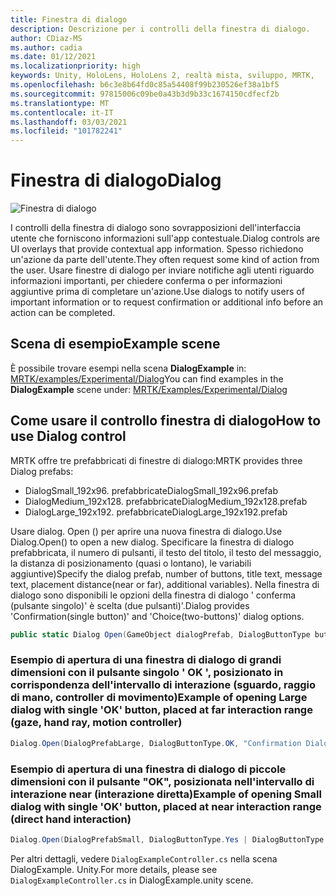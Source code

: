 ```yaml
---
title: Finestra di dialogo
description: Descrizione per i controlli della finestra di dialogo.
author: CDiaz-MS
ms.author: cadia
ms.date: 01/12/2021
ms.localizationpriority: high
keywords: Unity, HoloLens, HoloLens 2, realtà mista, sviluppo, MRTK,
ms.openlocfilehash: b6c3e8b64fd0c85a54408f99b230526ef38a1bf5
ms.sourcegitcommit: 97815006c09be0a43b3d9b33c1674150cdfecf2b
ms.translationtype: MT
ms.contentlocale: it-IT
ms.lasthandoff: 03/03/2021
ms.locfileid: "101782241"
---
```

# <a name="dialog"></a><span data-ttu-id="16924-104">Finestra di dialogo</span><span class="sxs-lookup"><span data-stu-id="16924-104">Dialog</span></span>

![Finestra di dialogo](../../images/dialog/MRTK_UX_Dialog_Main.png)

<span data-ttu-id="16924-106">I controlli della finestra di dialogo sono sovrapposizioni dell'interfaccia utente che forniscono informazioni sull'app contestuale.</span><span class="sxs-lookup"><span data-stu-id="16924-106">Dialog controls are UI overlays that provide contextual app information.</span></span> <span data-ttu-id="16924-107">Spesso richiedono un'azione da parte dell'utente.</span><span class="sxs-lookup"><span data-stu-id="16924-107">They often request some kind of action from the user.</span></span> <span data-ttu-id="16924-108">Usare finestre di dialogo per inviare notifiche agli utenti riguardo informazioni importanti, per chiedere conferma o per informazioni aggiuntive prima di completare un'azione.</span><span class="sxs-lookup"><span data-stu-id="16924-108">Use dialogs to notify users of important information or to request confirmation or additional info before an action can be completed.</span></span>

## <a name="example-scene"></a><span data-ttu-id="16924-109">Scena di esempio</span><span class="sxs-lookup"><span data-stu-id="16924-109">Example scene</span></span>

<span data-ttu-id="16924-110">È possibile trovare esempi nella scena **DialogExample** in: [MRTK/examples/Experimental/Dialog](https://github.com/microsoft/MixedRealityToolkit-Unity/tree/mrtk_development/Assets/MRTK/SDK/Experimental/Dialog)</span><span class="sxs-lookup"><span data-stu-id="16924-110">You can find examples in the **DialogExample** scene under: [MRTK/Examples/Experimental/Dialog](https://github.com/microsoft/MixedRealityToolkit-Unity/tree/mrtk_development/Assets/MRTK/SDK/Experimental/Dialog)</span></span>

## <a name="how-to-use-dialog-control"></a><span data-ttu-id="16924-111">Come usare il controllo finestra di dialogo</span><span class="sxs-lookup"><span data-stu-id="16924-111">How to use Dialog control</span></span>

<span data-ttu-id="16924-112">MRTK offre tre prefabbricati di finestre di dialogo:</span><span class="sxs-lookup"><span data-stu-id="16924-112">MRTK provides three Dialog prefabs:</span></span>

- <span data-ttu-id="16924-113">DialogSmall_192x96. prefabbricate</span><span class="sxs-lookup"><span data-stu-id="16924-113">DialogSmall_192x96.prefab</span></span>
- <span data-ttu-id="16924-114">DialogMedium_192x128. prefabbricate</span><span class="sxs-lookup"><span data-stu-id="16924-114">DialogMedium_192x128.prefab</span></span>
- <span data-ttu-id="16924-115">DialogLarge_192x192. prefabbricate</span><span class="sxs-lookup"><span data-stu-id="16924-115">DialogLarge_192x192.prefab</span></span>

<span data-ttu-id="16924-116">Usare dialog. Open () per aprire una nuova finestra di dialogo.</span><span class="sxs-lookup"><span data-stu-id="16924-116">Use Dialog.Open() to open a new dialog.</span></span> <span data-ttu-id="16924-117">Specificare la finestra di dialogo prefabbricata, il numero di pulsanti, il testo del titolo, il testo del messaggio, la distanza di posizionamento (quasi o lontano), le variabili aggiuntive)</span><span class="sxs-lookup"><span data-stu-id="16924-117">Specify the dialog prefab, number of buttons, title text, message text, placement distance(near or far), additional variables).</span></span> <span data-ttu-id="16924-118">Nella finestra di dialogo sono disponibili le opzioni della finestra di dialogo ' conferma (pulsante singolo)' è scelta (due pulsanti)'.</span><span class="sxs-lookup"><span data-stu-id="16924-118">Dialog provides 'Confirmation(single button)' and 'Choice(two-buttons)' dialog options.</span></span>

```c#
public static Dialog Open(GameObject dialogPrefab, DialogButtonType buttons, string title, string message, bool placeForNearInteraction, System.Object variable = null)
```

### <a name="example-of-opening-large-dialog-with-single-ok-button-placed-at-far-interaction-range-gaze-hand-ray-motion-controller"></a><span data-ttu-id="16924-119">Esempio di apertura di una finestra di dialogo di grandi dimensioni con il pulsante singolo ' OK ', posizionato in corrispondenza dell'intervallo di interazione (sguardo, raggio di mano, controller di movimento)</span><span class="sxs-lookup"><span data-stu-id="16924-119">Example of opening Large dialog with single 'OK' button, placed at far interaction range (gaze, hand ray, motion controller)</span></span>

```c#
Dialog.Open(DialogPrefabLarge, DialogButtonType.OK, "Confirmation Dialog, Large, Far", "This is an example of a large dialog with only one button, placed at far interaction range", false);
```

### <a name="example-of-opening-small-dialog-with-single-ok-button-placed-at-near-interaction-range-direct-hand-interaction"></a><span data-ttu-id="16924-120">Esempio di apertura di una finestra di dialogo di piccole dimensioni con il pulsante "OK", posizionata nell'intervallo di interazione near (interazione diretta)</span><span class="sxs-lookup"><span data-stu-id="16924-120">Example of opening Small dialog with single 'OK' button, placed at near interaction range (direct hand interaction)</span></span>

```c#
Dialog.Open(DialogPrefabSmall, DialogButtonType.Yes | DialogButtonType.No, "Confirmation Dialog, Small, Far", "This is an example of a small dialog with a choice message, placed at near interaction range", true);
```

<span data-ttu-id="16924-121">Per altri dettagli, vedere `DialogExampleController.cs` nella scena DialogExample. Unity.</span><span class="sxs-lookup"><span data-stu-id="16924-121">For more details, please see `DialogExampleController.cs` in DialogExample.unity scene.</span></span>
